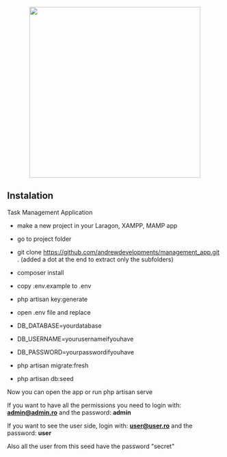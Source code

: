 <p align="center"><img src="https://res.cloudinary.com/dtfbvvkyp/image/upload/v1566331377/laravel-logolockup-cmyk-red.svg" width="400"></p>

## Instalation

Task Management Application

- make a new project in your Laragon, XAMPP, MAMP app
- go to project folder
- git clone https://github.com/andrewdevelopments/management_app.git . (added a dot at the end to extract only the subfolders)
- composer install
- copy .env.example to .env
- php artisan key:generate

- open .env file and replace 
- DB_DATABASE=yourdatabase
- DB_USERNAME=yourusernameifyouhave
- DB_PASSWORD=yourpasswordifyouhave

- php artisan migrate:fresh
- php artisan db:seed

Now you can open the app or run php artisan serve

If you want to have all the permissions you need to login with: <strong>admin@admin.ro</strong> and the password: <strong>admin</strong>

If you want to see the user side, login with: <strong>user@user.ro</strong> and the password: <strong>user</strong>

Also all the user from this seed have the  password "secret"